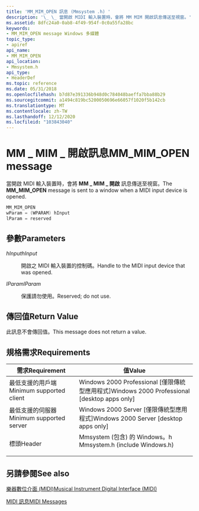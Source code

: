 ```yaml
---
title: 'MM_MIM_OPEN 訊息 (Mmsystem .h) '
description: '\_ \_ 當開啟 MIDI 輸入裝置時，會將 MM MIM 開啟訊息傳送至視窗。'
ms.assetid: 8dfc24a0-0ab8-4f49-954f-0c0a55fa28bc
keywords:
- MM_MIM_OPEN message Windows 多媒體
topic_type:
- apiref
api_name:
- MM_MIM_OPEN
api_location:
- Mmsystem.h
api_type:
- HeaderDef
ms.topic: reference
ms.date: 05/31/2018
ms.openlocfilehash: b7d87e391336b948d0c784048baeffa7bba88b29
ms.sourcegitcommit: a1494c819bc5200050696e66057f1020f5b142cb
ms.translationtype: MT
ms.contentlocale: zh-TW
ms.lasthandoff: 12/12/2020
ms.locfileid: "103843040"
---
```

# <a name="mm_mim_open-message"></a><span data-ttu-id="33a9d-104">MM \_ MIM \_ 開啟訊息</span><span class="sxs-lookup"><span data-stu-id="33a9d-104">MM\_MIM\_OPEN message</span></span>

<span data-ttu-id="33a9d-105">當開啟 MIDI 輸入裝置時，會將 **MM \_ MIM \_ 開啟** 訊息傳送至視窗。</span><span class="sxs-lookup"><span data-stu-id="33a9d-105">The **MM\_MIM\_OPEN** message is sent to a window when a MIDI input device is opened.</span></span>


```C++
MM_MIM_OPEN 
wParam = (WPARAM) hInput 
lParam = reserved 
```



## <a name="parameters"></a><span data-ttu-id="33a9d-106">參數</span><span class="sxs-lookup"><span data-stu-id="33a9d-106">Parameters</span></span>

<dl> <dt>

<span data-ttu-id="33a9d-107"><span id="hInput"></span><span id="hinput"></span><span id="HINPUT"></span>*hInput*</span><span class="sxs-lookup"><span data-stu-id="33a9d-107"><span id="hInput"></span><span id="hinput"></span><span id="HINPUT"></span>*hInput*</span></span>
</dt> <dd>

<span data-ttu-id="33a9d-108">開啟之 MIDI 輸入裝置的控制碼。</span><span class="sxs-lookup"><span data-stu-id="33a9d-108">Handle to the MIDI input device that was opened.</span></span>

</dd> <dt>

<span data-ttu-id="33a9d-109"><span id="lParam"></span><span id="lparam"></span><span id="LPARAM"></span>*lParam*</span><span class="sxs-lookup"><span data-stu-id="33a9d-109"><span id="lParam"></span><span id="lparam"></span><span id="LPARAM"></span>*lParam*</span></span>
</dt> <dd>

<span data-ttu-id="33a9d-110">保護請勿使用。</span><span class="sxs-lookup"><span data-stu-id="33a9d-110">Reserved; do not use.</span></span>

</dd> </dl>

## <a name="return-value"></a><span data-ttu-id="33a9d-111">傳回值</span><span class="sxs-lookup"><span data-stu-id="33a9d-111">Return Value</span></span>

<span data-ttu-id="33a9d-112">此訊息不會傳回值。</span><span class="sxs-lookup"><span data-stu-id="33a9d-112">This message does not return a value.</span></span>

## <a name="requirements"></a><span data-ttu-id="33a9d-113">規格需求</span><span class="sxs-lookup"><span data-stu-id="33a9d-113">Requirements</span></span>



| <span data-ttu-id="33a9d-114">需求</span><span class="sxs-lookup"><span data-stu-id="33a9d-114">Requirement</span></span> | <span data-ttu-id="33a9d-115">值</span><span class="sxs-lookup"><span data-stu-id="33a9d-115">Value</span></span> |
|-------------------------------------|-----------------------------------------------------------------------------------------------------------|
| <span data-ttu-id="33a9d-116">最低支援的用戶端</span><span class="sxs-lookup"><span data-stu-id="33a9d-116">Minimum supported client</span></span><br/> | <span data-ttu-id="33a9d-117">Windows 2000 Professional \[僅限傳統型應用程式\]</span><span class="sxs-lookup"><span data-stu-id="33a9d-117">Windows 2000 Professional \[desktop apps only\]</span></span><br/>                                                |
| <span data-ttu-id="33a9d-118">最低支援的伺服器</span><span class="sxs-lookup"><span data-stu-id="33a9d-118">Minimum supported server</span></span><br/> | <span data-ttu-id="33a9d-119">Windows 2000 Server \[僅限傳統型應用程式\]</span><span class="sxs-lookup"><span data-stu-id="33a9d-119">Windows 2000 Server \[desktop apps only\]</span></span><br/>                                                      |
| <span data-ttu-id="33a9d-120">標頭</span><span class="sxs-lookup"><span data-stu-id="33a9d-120">Header</span></span><br/>                   | <dl> <span data-ttu-id="33a9d-121"><dt>Mmsystem (包含) 的 Windows。h </dt></span><span class="sxs-lookup"><span data-stu-id="33a9d-121"><dt>Mmsystem.h (include Windows.h)</dt></span></span> </dl> |



## <a name="see-also"></a><span data-ttu-id="33a9d-122">另請參閱</span><span class="sxs-lookup"><span data-stu-id="33a9d-122">See also</span></span>

<dl> <dt>

[<span data-ttu-id="33a9d-123">樂器數位介面 (MIDI)</span><span class="sxs-lookup"><span data-stu-id="33a9d-123">Musical Instrument Digital Interface (MIDI)</span></span>](musical-instrument-digital-interface--midi.md)
</dt> <dt>

[<span data-ttu-id="33a9d-124">MIDI 訊息</span><span class="sxs-lookup"><span data-stu-id="33a9d-124">MIDI Messages</span></span>](midi-messages.md)
</dt> </dl>

 

 





